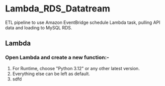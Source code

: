 # Lambda_RDS_Datatream
ETL pipeline to use Amazon EventBridge schedule Lambda task, pulling API data and loading to MySQL RDS.

## Lambda
### Open Lambda and create a new function:-
1.  For Runtime, choose "Python 3.12" or any other latest version.
2.  Everything else can be left as default.
3. sdfd  
